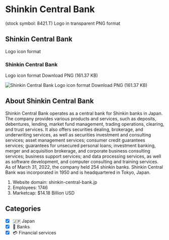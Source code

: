 # Shinkin Central Bank
 (stock symbol: 8421.T) Logo in transparent PNG format

## Shinkin Central Bank
 Logo icon format

### Shinkin Central Bank
 Logo icon format Download PNG (161.37 KB)

![Shinkin Central Bank
 Logo icon format Download PNG (161.37 KB)](/img/orig/8421.T-27f70ba1.png)

## About Shinkin Central Bank


Shinkin Central Bank operates as a central bank for Shinkin banks in Japan. The company provides various products and services, such as deposits, debentures, lending, market fund management, trading operations, clearing, and trust services. It also offers securities dealing, brokerage, and underwriting services, as well as securities investment and consulting services; asset management services; consumer credit guarantees services; guarantees for unsecured personal loans; investment banking, merger and acquisition brokerage, and corporate business consulting services; business support services; and data processing services, as well as software development, and computer consulting and training services. As of March 31, 2022, the company held 254 shinkin banks. Shinkin Central Bank was incorporated in 1950 and is headquartered in Tokyo, Japan.

1. Website domain: shinkin-central-bank.jp
2. Employees: 1746
3. Marketcap: $14.18 Billion USD


## Categories
- [x] 🇯🇵 Japan
- [x] 🏦 Banks
- [x] 💳 Financial services
